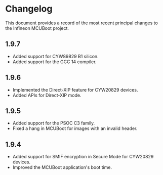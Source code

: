 # Changelog
This document provides a record of the most recent principal changes to the Infineon MCUBoot project.

## 1.9.7
- Added support for CYW89829 B1 silicon.
- Added support for the GCC 14 compiler.

## 1.9.6
- Implemented the Direct-XIP feature for CYW20829 devices.
- Added APIs for Direct-XIP mode.

## 1.9.5
- Added support for the PSOC C3 family.
- Fixed a hang in MCUBoot for images with an invalid header.

## 1.9.4
- Added support for SMIF encryption in Secure Mode for CYW20829 devices.
- Improved the MCUBoot application's boot time.


